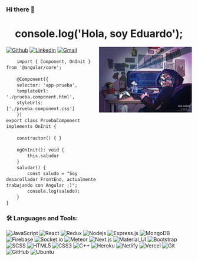 ### Hi there 👋
<h1 align="center">  console.log('Hola, soy Eduardo');</h1>

[![Github](https://img.shields.io/badge/-Github-000?style=flat&logo=Github&logoColor=white)](https://github.com/eduardosm1291)
[![Linkedin](https://img.shields.io/badge/-LinkedIn-blue?style=flat&logo=Linkedin&logoColor=white)](https://www.linkedin.com/in/josé-eduardo-sánchez-méndez-953700132)
[![Gmail](https://img.shields.io/badge/-Gmail-c14438?style=flat&logo=Gmail&logoColor=white)](mailto:jesanchezm12@gmail.com)
<img align="right" alt="img" src="https://github.com/FernandoRoldan93/FernandoRoldan93/blob/master/cover_image.jpg" width="50%" height="auto" />
```golang
    import { Component, OnInit } from '@angular/core';

    @Component({
    selector: 'app-prueba',
    templateUrl: './prueba.component.html',
    styleUrls: ['./prueba.component.css']
    })
export class PruebaComponent implements OnInit {

    constructor() { }

    ngOnInit(): void {
        this.saludar
    }
    saludar() {
        const saludo = "Soy desarollador FrontEnd, actualmente trabajando con Angular ;)";
        console.log(saludo);
    }
} 
```




### 🛠️ Languages and Tools:

![JavaScript](https://img.shields.io/badge/-JavaScript-black?style=flat-square&logo=javascript)
![React](https://img.shields.io/badge/-React-black?style=flat-square&logo=react)
![Redux](https://img.shields.io/badge/-Redux-black?style=flat-square&logo=Redux)
![Nodejs](https://img.shields.io/badge/-Nodejs-black?style=flat-square&logo=Node.js)
![Express.js](https://img.shields.io/badge/-Express-black?style=flat-square&logo=expressjs)
![MongoDB](https://img.shields.io/badge/-MongoDB-black?style=flat-square&logo=mongodb)
![Firebase](https://img.shields.io/badge/-Firebase-black?style=flat-square&logo=Firebase)
![Socket.io](https://img.shields.io/badge/-Socket-black?style=flat-square&logo=socket.io)
![Meteor](https://img.shields.io/badge/-Meteor-black?style=flat-square&logo=Meteor)
![Next.js](https://img.shields.io/badge/-Next-black?style=flat-square&logo=Next.js)
![Material_UI](https://img.shields.io/badge/-Material_UI-black?style=flat-square&logo=material-ui)
![Bootstrap](https://img.shields.io/badge/-Bootstrap-black?style=flat-square&logo=bootstrap)
![SCSS](https://img.shields.io/badge/-SCSS-black?style=flat-square&logo=SASS)
![HTML5](https://img.shields.io/badge/-HTML5-black?style=flat-square&logo=html5&logoColor=white)
![CSS3](https://img.shields.io/badge/-CSS3-black?style=flat-square&logo=css3)
![C++](https://img.shields.io/badge/-C-black?style=flat-square&logo=c)
![Heroku](https://img.shields.io/badge/-Heroku-black?style=flat-square&logo=heroku)
![Netlify](https://img.shields.io/badge/-Netlify-black?style=flat-square&logo=netlify)
![Vercel](https://img.shields.io/badge/-Vercel-black?style=flat-square&logo=vercel)
![Git](https://img.shields.io/badge/-Git-black?style=flat-square&logo=git)
![GitHub](https://img.shields.io/badge/-GitHub-black?style=flat-square&logo=github)
![Ubuntu](https://img.shields.io/badge/-Ubuntu-black?style=flat-square&logo=ubuntu)
